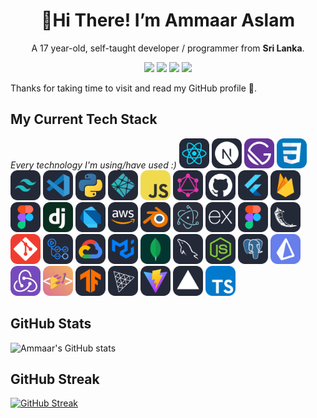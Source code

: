 <h1 align="center">👋Hi There! I’m Ammaar Aslam</h1>
<p align="center">
  A 17 year-old, self-taught developer / programmer from <strong>Sri Lanka</strong>.
</p>
<p align="center">
<a href="https://hashnode.com/@ammaaraslam/joinme" target="_blank"><img src="https://img.shields.io/badge/Hashnode-2962FF?style=for-the-badge&logo=hashnode&logoColor=white"></a>
<a href="https://twitter.com/itsammaar_7" target="_blank"><img src="https://img.shields.io/badge/Twitter-%231DA1F2.svg?style=for-the-badge&logo=Twitter&logoColor=white"></a>
<a href="https://github.com/ammaaraslam" target="_blank"><img src="https://img.shields.io/badge/github-%23121011.svg?style=for-the-badge&logo=github&logoColor=white"></a>
<a href="https://www.buymeacoffee.com/ammaaraslam" target="_blank"><img src="https://img.shields.io/badge/Buy%20Me%20a%20Coffee-ffdd00?style=for-the-badge&logo=buy-me-a-coffee&logoColor=black"></a>
</p>
Thanks for taking time to visit and read my GitHub profile 💙.

## My Current Tech Stack
*Every technology I'm using/have used :)*
<img src="https://github.com/tandpfun/skill-icons/blob/main/icons/React-Dark.svg" width="48">  <img src="https://github.com/tandpfun/skill-icons/blob/main/icons/NextJS-Dark.svg" width="48">
<img src="https://github.com/tandpfun/skill-icons/blob/main/icons/Gatsby.svg" width="48">  <img src="https://github.com/tandpfun/skill-icons/blob/main/icons/CSS.svg" width="48">
<img src="https://github.com/tandpfun/skill-icons/blob/main/icons/TailwindCSS-Dark.svg" width="48">  <img src="https://github.com/tandpfun/skill-icons/blob/main/icons/VSCode-Dark.svg" width="48">  <img src="https://github.com/tandpfun/skill-icons/blob/main/icons/Python-Dark.svg" width="48">   <img src="https://github.com/tandpfun/skill-icons/blob/main/icons/Netlify-Dark.svg" width="48">   <img src="https://github.com/tandpfun/skill-icons/blob/main/icons/JavaScript.svg" width="48">   <img src="https://github.com/tandpfun/skill-icons/blob/main/icons/GraphQL-Dark.svg" width="48">   <img src="https://github.com/tandpfun/skill-icons/blob/main/icons/Github-Dark.svg" width="48">   <img src="https://github.com/tandpfun/skill-icons/blob/main/icons/Flutter-Dark.svg" width="48">   <img src="https://github.com/tandpfun/skill-icons/blob/main/icons/Firebase-Dark.svg" width="48">  <img src="https://github.com/tandpfun/skill-icons/blob/main/icons/Figma-Dark.svg" width="48">  <img src="https://github.com/tandpfun/skill-icons/blob/main/icons/Django.svg" width="48">  <img src="https://github.com/tandpfun/skill-icons/blob/main/icons/Dart-Dark.svg" width="48"> <img src="https://github.com/tandpfun/skill-icons/raw/main/icons/AWS-Dark.svg" width="48"> <img src="https://github.com/tandpfun/skill-icons/raw/main/icons/Blender-Dark.svg" width="48"> <img src="https://github.com/tandpfun/skill-icons/raw/main/icons/Electron.svg" width="48"> <img src="https://github.com/tandpfun/skill-icons/raw/main/icons/ExpressJS-Dark.svg" width="48">  <img src="https://github.com/tandpfun/skill-icons/raw/main/icons/Figma-Dark.svg" width="48"> <img src="https://github.com/tandpfun/skill-icons/raw/main/icons/Flask-Dark.svg" width="48"> <img src="https://github.com/tandpfun/skill-icons/raw/main/icons/Git.svg" width="48"> <img src="https://github.com/tandpfun/skill-icons/raw/main/icons/GithubActions-Dark.svg" width="48"> <img src="https://github.com/tandpfun/skill-icons/raw/main/icons/GCP-Dark.svg" width="48"> <img src="https://github.com/tandpfun/skill-icons/raw/main/icons/MaterialUI-Dark.svg" width="48"> <img src="https://github.com/tandpfun/skill-icons/raw/main/icons/MongoDB.svg" width="48"> <img src="https://github.com/tandpfun/skill-icons/raw/main/icons/MySQL-Dark.svg" width="48"> <img src="https://github.com/tandpfun/skill-icons/raw/main/icons/NodeJS-Dark.svg" width="48"> <img src="https://github.com/tandpfun/skill-icons/raw/main/icons/PostgreSQL-Dark.svg" width="48"> <img src="https://github.com/tandpfun/skill-icons/raw/main/icons/Prisma.svg" width="48"> <img src="https://github.com/tandpfun/skill-icons/raw/main/icons/Redux.svg" width="48"> <img src="https://github.com/tandpfun/skill-icons/raw/main/icons/StyledComponents.svg" width="48"> <img src="https://github.com/tandpfun/skill-icons/raw/main/icons/Tensorflow-Dark.svg" width="48"> <img src="https://github.com/tandpfun/skill-icons/raw/main/icons/ThreeJS-Dark.svg" width="48"> <img src="https://github.com/tandpfun/skill-icons/raw/main/icons/Vite-Dark.svg" width="48"> <img src="https://github.com/tandpfun/skill-icons/raw/main/icons/Vercel-Dark.svg" width="48"> <img src="https://github.com/tandpfun/skill-icons/raw/main/icons/TypeScript.svg" width="48">
 
## GitHub Stats

![Ammaar's GitHub stats](https://github-readme-stats.vercel.app/api?username=ammaaraslam&show_icons=true&theme=algolia)

## GitHub Streak
[![GitHub Streak](https://github-readme-streak-stats.herokuapp.com?user=ammaaraslam&theme=blueberry&hide_border=true)](https://git.io/streak-stats)
<!---
ammaaraslam/ammaaraslam is a ✨ special ✨ repository because its `README.md` (this file) appears on your GitHub profile.
You can click the Preview link to take a look at your changes.
--->
